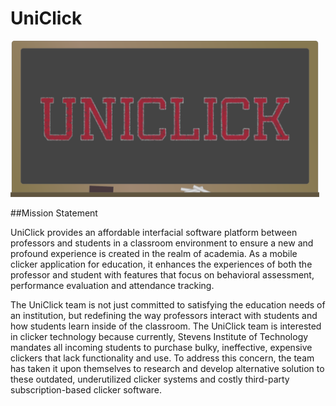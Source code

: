 # UniClick

<img src="https://github.com/Nesar13/UniClick/blob/master/UniClick.png" alt= "Uniclick Logo" wdith="250" height="250">


##Mission Statement

UniClick provides an affordable interfacial software platform between professors and students in a classroom environment to ensure a new and profound experience is created in the realm of academia. As a mobile clicker application for education, it enhances the experiences of both the professor and student with features that focus on behavioral assessment, performance evaluation and attendance tracking. 

The UniClick team is not just committed to satisfying the education needs of an institution, but redefining the way professors interact with students and how students learn inside of the classroom. The UniClick team is interested in clicker technology because currently, Stevens Institute of Technology mandates all incoming students to purchase bulky, ineffective, expensive clickers that lack functionality and use. To address this concern, the team has taken it upon themselves to research and develop alternative solution to these outdated, underutilized clicker systems and costly third-party subscription-based clicker software.
